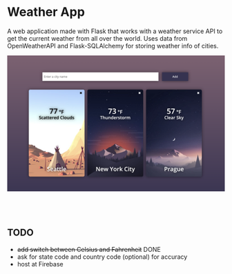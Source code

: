 # Weather App

A web application made with Flask that works with a weather service API to get the current weather from all over the world. Uses data from OpenWeatherAPI and Flask-SQLAlchemy for storing weather info of cities.

![Alt text](images/weather.png?raw=true "Weather App")
<br></br><br></br>

## TODO

- <s>add switch between Celsius and Fahrenheit</s> DONE
- ask for state code and country code (optional) for accuracy
- host at Firebase
